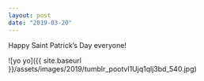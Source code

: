 ```yaml
---
layout: post
date: "2019-03-20"
---
```


Happy Saint Patrick’s Day everyone!

![yo yo]({{ site.baseurl }}/assets/images/2019/tumblr_pootvl1Ujq1qlj3bd_540.jpg)
